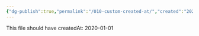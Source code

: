 ```yaml
---
{"dg-publish":true,"permalink":"/010-custom-created-at/","created":"2020-01-01"}
---
```


This file should have createdAt: 2020-01-01